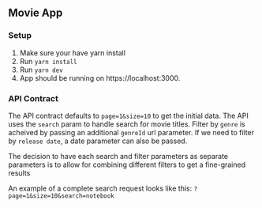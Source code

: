 ## Movie App


### Setup

1. Make sure your have yarn install
2. Run `yarn install`
3. Run `yarn dev`
4. App should be running on https://localhost:3000.



### API Contract

The API contract defaults to `page=1&size=10` to get the initial data. The API uses the `search` param to handle search for movie titles. Filter by `genre` is acheived by passing an additional `genreId` url parameter. If we need to filter by `release date`, a date parameter can also be passed.

The decision to have each search and filter parameters as separate parameters is to allow for combining different filters to get a fine-grained results

An example of a complete search request looks like this:
`?page=1&size=10&search=notebook`
